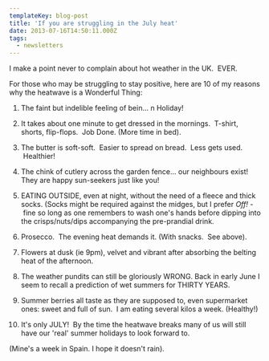 ```yaml
---
templateKey: blog-post
title: 'If you are struggling in the July heat'
date: 2013-07-16T14:50:11.000Z
tags:
  - newsletters
---
```


I make a point never to complain about hot weather in the UK.  EVER.

For those who may be struggling to stay positive, here are 10 of my reasons why the heatwave is a Wonderful Thing:

1. The faint but indelible feeling of bein... n Holiday!

2. It takes about one minute to get dressed in the mornings.  T-shirt, shorts, flip-flops.  Job Done. (More time in bed).

3. The butter is soft-soft.  Easier to spread on bread.  Less gets used.  Healthier!

4. The chink of cutlery across the garden fence... our neighbours exist! They are happy sun-seekers just like you!

5. EATING OUTSIDE, even at night, without the need of a fleece and thick socks. (Socks might be required against the midges, but I prefer *Off!* - fine so long as one remembers to wash one's hands before dipping into the crisps/nuts/dips accompanying the pre-prandial drink.

6. Prosecco.  The evening heat demands it. (With snacks.  See above).

7. Flowers at dusk (ie 9pm), velvet and vibrant after absorbing the belting heat of the afternoon.

8. The weather pundits can still be gloriously WRONG. Back in early June I seem to recall a prediction of wet summers for THIRTY YEARS.

9. Summer berries all taste as they are supposed to, even supermarket ones: sweet and full of sun.  I am eating several kilos a week. (Healthy!)

10. It's only JULY!  By the time the heatwave breaks many of us will still have our 'real' summer holidays to look forward to.

(Mine's a week in Spain. I hope it doesn't rain).
